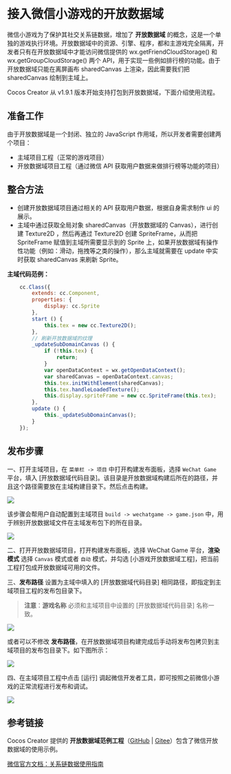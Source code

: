 # 接入微信小游戏的开放数据域

微信小游戏为了保护其社交关系链数据，增加了 **开放数据域** 的概念，这是一个单独的游戏执行环境。开放数据域中的资源、引擎、程序，都和主游戏完全隔离，开发者只有在开放数据域中才能访问微信提供的 wx.getFriendCloudStorage() 和 wx.getGroupCloudStorage() 两个 API，用于实现一些例如排行榜的功能。由于开放数据域只能在离屏画布 sharedCanvas 上渲染，因此需要我们把 sharedCanvas 绘制到主域上。

Cocos Creator 从 v1.9.1 版本开始支持打包到开放数据域，下面介绍使用流程。

## 准备工作

由于开放数据域是一个封闭、独立的 JavaScript 作用域，所以开发者需要创建两个项目：

- 主域项目工程（正常的游戏项目）
- 开放数据域项目工程（通过微信 API 获取用户数据来做排行榜等功能的项目）

## 整合方法

- 创建开放数据域项目通过相关的 API 获取用户数据，根据自身需求制作 ui 的展示。
- 主域中通过获取全局对象 sharedCanvas（开放数据域的 Canvas），进行创建 Texture2D ，然后再通过 Texture2D 创建 SpriteFrame，从而把 SpriteFrame 赋值到主域所需要显示到的 Sprite 上，如果开放数据域有操作性功能（例如：滑动，拖拽等之类的操作），那么主域就需要在 update 中实时获取 sharedCanvas 来刷新 Sprite。

**主域代码范例：**

```js
    cc.Class({
        extends: cc.Component,
        properties: {
            display: cc.Sprite
        },
        start () {
            this.tex = new cc.Texture2D();
        },
        // 刷新开放数据域的纹理
        _updateSubDomainCanvas () {
            if (!this.tex) {
                return;
            }
            var openDataContext = wx.getOpenDataContext();
            var sharedCanvas = openDataContext.canvas;
            this.tex.initWithElement(sharedCanvas);
            this.tex.handleLoadedTexture();
            this.display.spriteFrame = new cc.SpriteFrame(this.tex);
        },
        update () {
            this._updateSubDomainCanvas();
        }
    });
```

## 发布步骤

一、打开主域项目，在 `菜单栏 -> 项目` 中打开构建发布面板，选择 `WeChat Game` 平台，填入 [开放数据域代码目录]。该目录是开放数据域构建后所在的路径，并且这个路径需要放在主域构建目录下。然后点击构建。

![](./publish-wechatgame/maintest-build.png)

该步骤会帮用户自动配置到主域项目 `build -> wechatgame -> game.json` 中，用于辨别开放数据域文件在主域发布包下的所在目录。

![](./publish-wechatgame/game-json.png)

二、打开开放数据域项目，打开构建发布面板，选择 WeChat Game 平台，**渲染模式** 选择 `Canvas` 模式或者 `自动` 模式，并勾选 [小游戏开放数据域工程]，把当前工程打包成开放数据域可用的文件。

三、**发布路径** 设置为主域中填入的 [开放数据域代码目录] 相同路径，即指定到主域项目工程的发布包目录下。

> **注意**：**游戏名称** 必须和主域项目中设置的 [开放数据域代码目录] 名称一致。

![](./publish-wechatgame/open-data-project-build.png)

或者可以不修改 **发布路径**，在开放数据域项目构建完成后手动将发布包拷贝到主域项目的发布包目录下。如下图所示：

![](./publish-wechatgame/package.png)

四、在主域项目工程中点击 [运行] 调起微信开发者工具，即可按照之前微信小游戏的正常流程进行发布和调试。

![](./publish-wechatgame/preview.png)

## 参考链接

Cocos Creator 提供的 **开放数据域范例工程**（[GitHub](https://github.com/cocos-creator/example-wechat-subdomain/archive/1.x.zip) | [Gitee](https://gitee.com/mirrors_cocos-creator/demo-wechat-subdomain)）包含了微信开放数据域的使用示例。

[微信官方文档：关系链数据使用指南](https://developers.weixin.qq.com/minigame/dev/tutorial/open-ability/open-data.html)
